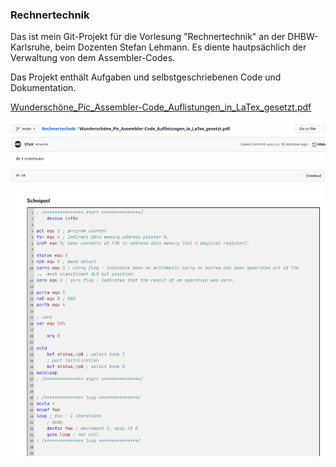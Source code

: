 ### Rechnertechnik

Das ist mein Git-Projekt für die Vorlesung "Rechnertechnik" an der DHBW-Karlsruhe, beim Dozenten Stefan Lehmann.
Es diente hautpsächlich der Verwaltung von dem Assembler-Codes.

Das Projekt enthält Aufgaben und selbstgeschriebenen Code und Dokumentation. 


[Wunderschöne_Pic_Assembler-Code_Auflistungen_in_LaTex_gesetzt.pdf](Wundersch%C3%B6ne_Pic_Assembler-Code_Auflistungen_in_LaTex_gesetzt.pdf)

![Screenshot_20230128_030637.png](images%2FScreenshot_20230128_030637.png)


